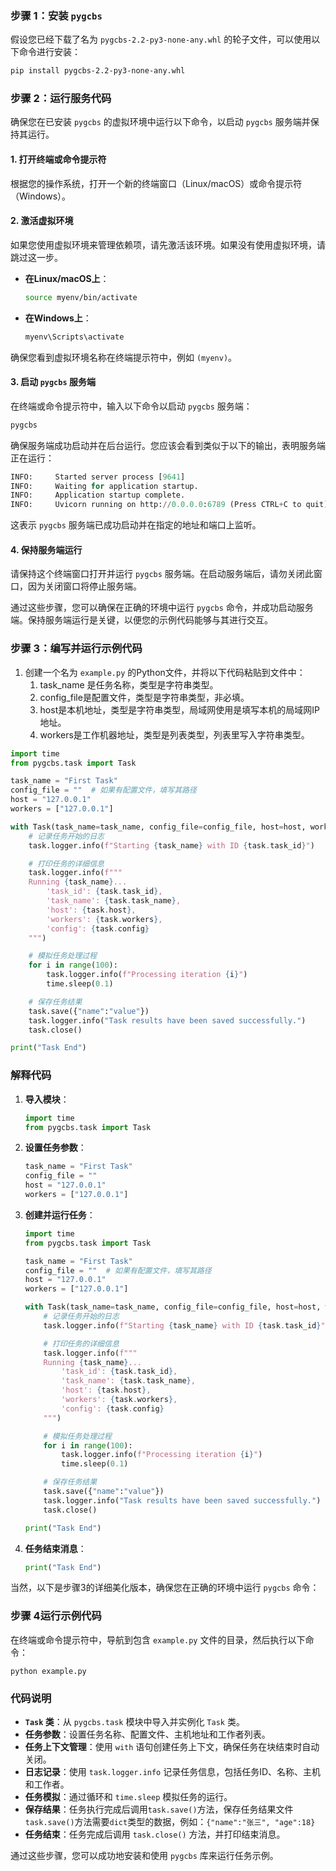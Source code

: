 ### 步骤 1：安装 `pygcbs`

假设您已经下载了名为 `pygcbs-2.2-py3-none-any.whl` 的轮子文件，可以使用以下命令进行安装：

```bash
pip install pygcbs-2.2-py3-none-any.whl
```

### 步骤 2：运行服务代码

确保您在已安装 `pygcbs` 的虚拟环境中运行以下命令，以启动 `pygcbs` 服务端并保持其运行。

#### 1. 打开终端或命令提示符

根据您的操作系统，打开一个新的终端窗口（Linux/macOS）或命令提示符（Windows）。

#### 2. 激活虚拟环境

如果您使用虚拟环境来管理依赖项，请先激活该环境。如果没有使用虚拟环境，请跳过这一步。

- **在Linux/macOS上**：

    ```bash
    source myenv/bin/activate
    ```

- **在Windows上**：

    ```bash
    myenv\Scripts\activate
    ```

确保您看到虚拟环境名称在终端提示符中，例如 `(myenv)`。

#### 3. 启动 `pygcbs` 服务端

在终端或命令提示符中，输入以下命令以启动 `pygcbs` 服务端：

```bash
pygcbs
```

确保服务端成功启动并在后台运行。您应该会看到类似于以下的输出，表明服务端正在运行：

```python
INFO:     Started server process [9641]
INFO:     Waiting for application startup.
INFO:     Application startup complete.
INFO:     Uvicorn running on http://0.0.0.0:6789 (Press CTRL+C to quit)
```

这表示 `pygcbs` 服务端已成功启动并在指定的地址和端口上监听。

#### 4. 保持服务端运行

请保持这个终端窗口打开并运行 `pygcbs` 服务端。在启动服务端后，请勿关闭此窗口，因为关闭窗口将停止服务端。

通过这些步骤，您可以确保在正确的环境中运行 `pygcbs` 命令，并成功启动服务端。保持服务端运行是关键，以便您的示例代码能够与其进行交互。

### 步骤 3：编写并运行示例代码

1. 创建一个名为 `example.py` 的Python文件，并将以下代码粘贴到文件中：
    1. task_name 是任务名称，类型是字符串类型。
    2. config_file是配置文件，类型是字符串类型，非必填。
    3. host是本机地址，类型是字符串类型，局域网使用是填写本机的局域网IP地址。
    4. workers是工作机器地址，类型是列表类型，列表里写入字符串类型。


```python
import time
from pygcbs.task import Task

task_name = "First Task"
config_file = ""  # 如果有配置文件，填写其路径
host = "127.0.0.1"
workers = ["127.0.0.1"]

with Task(task_name=task_name, config_file=config_file, host=host, workers=workers) as task:
    # 记录任务开始的日志
    task.logger.info(f"Starting {task_name} with ID {task.task_id}")

    # 打印任务的详细信息
    task.logger.info(f"""
    Running {task_name}...
        'task_id': {task.task_id},
        'task_name': {task.task_name},
        'host': {task.host},
        'workers': {task.workers},
        'config': {task.config}
    """)

    # 模拟任务处理过程
    for i in range(100):
        task.logger.info(f"Processing iteration {i}")
        time.sleep(0.1)

    # 保存任务结果
    task.save({"name":"value"})
    task.logger.info("Task results have been saved successfully.")
    task.close()

print("Task End")
```

### 解释代码

1. **导入模块**：
   ```python
   import time
   from pygcbs.task import Task
   ```

2. **设置任务参数**：
   ```python
   task_name = "First Task"
   config_file = ""
   host = "127.0.0.1"
   workers = ["127.0.0.1"]
   ```

3. **创建并运行任务**：
   ```python
   import time
   from pygcbs.task import Task
   
   task_name = "First Task"
   config_file = ""  # 如果有配置文件，填写其路径
   host = "127.0.0.1"
   workers = ["127.0.0.1"]
   
   with Task(task_name=task_name, config_file=config_file, host=host, workers=workers) as task:
       # 记录任务开始的日志
       task.logger.info(f"Starting {task_name} with ID {task.task_id}")
   
       # 打印任务的详细信息
       task.logger.info(f"""
       Running {task_name}...
           'task_id': {task.task_id},
           'task_name': {task.task_name},
           'host': {task.host},
           'workers': {task.workers},
           'config': {task.config}
       """)
   
       # 模拟任务处理过程
       for i in range(100):
           task.logger.info(f"Processing iteration {i}")
           time.sleep(0.1)
   
       # 保存任务结果
       task.save({"name":"value"})
       task.logger.info("Task results have been saved successfully.")
       task.close()
   
   print("Task End")
   ```
   
4. **任务结束消息**：
   ```python
   print("Task End")
   ```

当然，以下是步骤3的详细美化版本，确保您在正确的环境中运行 `pygcbs` 命令：

### 步骤 4运行示例代码

在终端或命令提示符中，导航到包含 `example.py` 文件的目录，然后执行以下命令：

```shell
python example.py
```

### 代码说明

- **`Task` 类**：从 `pygcbs.task` 模块中导入并实例化 `Task` 类。
- **任务参数**：设置任务名称、配置文件、主机地址和工作者列表。
- **任务上下文管理**：使用 `with` 语句创建任务上下文，确保任务在块结束时自动关闭。
- **日志记录**：使用 `task.logger.info` 记录任务信息，包括任务ID、名称、主机和工作者。
- **任务模拟**：通过循环和 `time.sleep` 模拟任务的运行。
- **保存结果**：任务执行完成后调用`task.save()`方法，保存任务结果文件`task.save()`方法需要`dict`类型的数据，例如：`{"name":"张三", "age":18}`
- **任务结束**：任务完成后调用 `task.close()` 方法，并打印结束消息。

通过这些步骤，您可以成功地安装和使用 `pygcbs` 库来运行任务示例。

